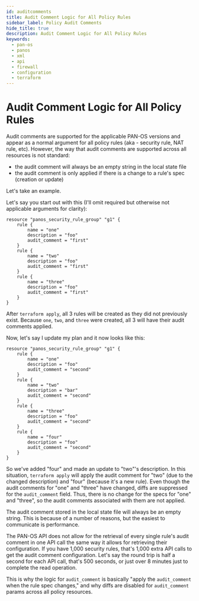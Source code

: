 ```yaml
---
id: auditcomments
title: Audit Comment Logic for All Policy Rules
sidebar_label: Policy Audit Comments
hide_title: true
description: Audit Comment Logic for All Policy Rules
keywords:
  - pan-os
  - panos
  - xml
  - api
  - firewall
  - configuration
  - terraform
---
```


# Audit Comment Logic for All Policy Rules

Audit comments are supported for the applicable PAN-OS versions and appear as a normal argument for all policy rules (aka - security rule, NAT rule, etc). However, the way that audit comments are supported across all resources is not standard:

- the audit comment will always be an empty string in the local state file
- the audit comment is only applied if there is a change to a rule's spec (creation or update)

Let's take an example.

Let's say you start out with this (I'll omit required but otherwise not applicable arguments for clarity):

```hcl
resource "panos_security_rule_group" "g1" {
    rule {
        name = "one"
        description = "foo"
        audit_comment = "first"
    }
    rule {
        name = "two"
        description = "foo"
        audit_comment = "first"
    }
    rule {
        name = "three"
        description = "foo"
        audit_comment = "first"
    }
}
```

After `terraform apply`, all 3 rules will be created as they did not previously exist. Because `one`, `two`, and `three` were created, all 3 will have their audit comments applied.

Now, let's say I update my plan and it now looks like this:

```hcl
resource "panos_security_rule_group" "g1" {
    rule {
        name = "one"
        description = "foo"
        audit_comment = "second"
    }
    rule {
        name = "two"
        description = "bar"
        audit_comment = "second"
    }
    rule {
        name = "three"
        description = "foo"
        audit_comment = "second"
    }
    rule {
        name = "four"
        description = "foo"
        audit_comment = "second"
    }
}
```

So we've added "four" and made an update to "two"'s description. In this situation, `terraform apply` will apply the audit comment for "two" (due to the changed description) and "four" (because it's a new rule). Even though the audit comments for "one" and "three" have changed, diffs are suppressed for the `audit_comment` field. Thus, there is no change for the specs for "one" and "three", so the audit comments associated with them are not applied.

The audit comment stored in the local state file will always be an empty string. This is because of a number of reasons, but the easiest to communicate is performance.

The PAN-OS API does not allow for the retrieval of every single rule's audit comment in one API call the same way it allows for retrieving their configuration. If you have 1,000 security rules, that's 1,000 extra API calls to get the audit comment configuration. Let's say the round trip is half a second for each API call, that's 500 seconds, or just over 8 minutes just to complete the read operation.

This is why the logic for `audit_comment` is basically "apply the `audit_comment` when the rule spec changes," and why diffs are disabled for `audit_comment` params across all policy resources.
